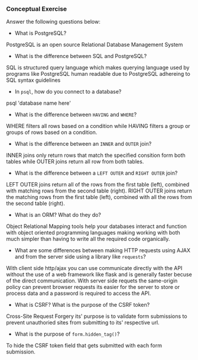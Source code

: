 ### Conceptual Exercise

Answer the following questions below:

- What is PostgreSQL?

PostgreSQL is an open source Relational Database Management System 

- What is the difference between SQL and PostgreSQL?

SQL is structured query language which makes querying language used by programs like PostgreSQL human readable due to PostgreSQL adhereing to SQL syntax guidelines

- In `psql`, how do you connect to a database?

psql 'database name here'

- What is the difference between `HAVING` and `WHERE`?

WHERE filters all rows based on a condition while HAVING filters a group or groups of rows based on a condition.

- What is the difference between an `INNER` and `OUTER` join?

INNER joins only return rows that match the specified consition form both tables while OUTER joins return all row from both tables.

- What is the difference between a `LEFT OUTER` and `RIGHT OUTER` join?

LEFT OUTER joins return all of the rows from the first table (left), combined with matching rows from the second table (right). RIGHT OUTER joins return the matching rows from the first table (left), combined with all the rows from the second table (right).

- What is an ORM? What do they do?

Object Relational Mapping tools help your databases interact and function with object oriented programming languages making working with both much simpler than having to write all the required code organically.

- What are some differences between making HTTP requests using AJAX and from the server side using a library like `requests`?

With client side http/ajax you can use communicate directly with the API without the use of a web framework like flask and is generally faster becuse of the direct communication. With server side requets the same-origin policy can prevent browser requests its easier for the server to store or process data and a password is required to access the API.

- What is CSRF? What is the purpose of the CSRF token? 

Cross-Site Request Forgery its' purpose is to validate form submissions to prevent unauthoried sites from submitting to its' respective url. 

- What is the purpose of `form.hidden_tag()`?

To hide the CSRF token field that gets submitted with each form submission.